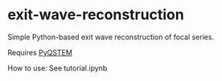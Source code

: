 # exit-wave-reconstruction
Simple Python-based exit wave reconstruction of focal series.

Requires [PyQSTEM](https://github.com/jacobjma/PyQSTEM)

How to use: See tutorial.ipynb
